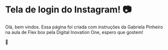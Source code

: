 # Tela de login do Instagram! :camera:

Olá, bem vindos. Essa página foi criada com instruções da Gabriela Pinheiro na aula de Flex box pela Digital Inovation One, espero que gostem!

:call_me_hand:










